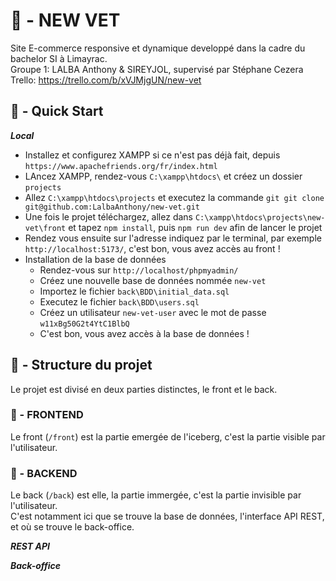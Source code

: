 
# 🥼 - NEW VET 

Site E-commerce responsive et dynamique developpé dans la cadre du bachelor SI à Limayrac.<br>
Groupe 1: LALBA Anthony & SIREYJOL, supervisé par Stéphane Cezera<br>
Trello: https://trello.com/b/xVJMjgUN/new-vet<br>

## 🚀 - Quick Start

***Local***

* Installez et configurez XAMPP si ce n'est pas déjà fait, depuis `https://www.apachefriends.org/fr/index.html`
* LAncez XAMPP, rendez-vous `C:\xampp\htdocs\` et créez un dossier `projects`
* Allez `C:\xampp\htdocs\projects` et executez la commande `git git clone git@github.com:LalbaAnthony/new-vet.git`
* Une fois le projet téléchargez, allez dans `C:\xampp\htdocs\projects\new-vet\front` et tapez `npm install`, puis `npm run dev` afin de lancer le projet
* Rendez vous ensuite sur l'adresse indiquez par le terminal, par exemple `http://localhost:5173/`, c'est bon, vous avez accès au front !
* Installation de la base de données
    * Rendez-vous sur `http://localhost/phpmyadmin/`
    * Créez une nouvelle base de données nommée `new-vet`
    * Importez le fichier `back\BDD\initial_data.sql`
    * Executez le fichier `back\BDD\users.sql`
    * Créez un utilisateur `new-vet-user` avec le mot de passe `w11xBg50G2t4YtC1BlbQ`
    * C'est bon, vous avez accès à la base de données !

## 🧱 - Structure du projet

Le projet est divisé en deux parties distinctes, le front et le back.<br>

### 📄 - FRONTEND

Le front (`/front`) est la partie emergée de l'iceberg, c'est la partie visible par l'utilisateur.<br>

### 📄 - BACKEND

Le back (`/back`) est elle, la partie immergée, c'est la partie invisible par l'utilisateur.<br>
C'est notamment ici que se trouve la base de données, l'interface API REST, et où se trouve le back-office.<br>

***REST API***

***Back-office***